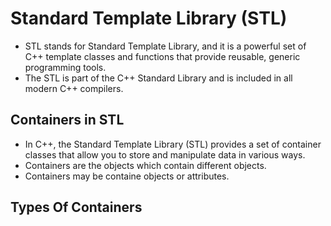 # Standard Template Library (STL)
- STL stands for Standard Template Library, and it is a powerful set of C++ template classes and functions that provide reusable, generic programming tools.
- The STL is part of the C++ Standard Library and is included in all modern C++ compilers.

## Containers in STL
- In C++, the Standard Template Library (STL) provides a set of container classes that allow you to store and manipulate data in various ways.
- Containers are the objects which contain different objects.
- Containers may be containe objects or attributes.

## Types Of Containers
